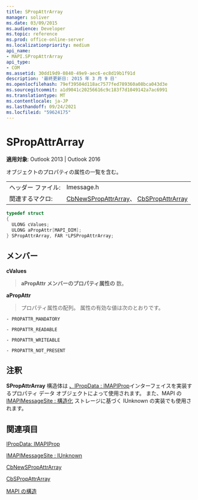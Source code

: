 ```yaml
---
title: SPropAttrArray
manager: soliver
ms.date: 03/09/2015
ms.audience: Developer
ms.topic: reference
ms.prod: office-online-server
ms.localizationpriority: medium
api_name:
- MAPI.SPropAttrArray
api_type:
- COM
ms.assetid: 30dd19d9-0840-49e9-aec6-ec8d19b1f91d
description: '最終更新日: 2015 年 3 月 9 日'
ms.openlocfilehash: 79ef39504d118ac7577fed789360a08bca043d3e
ms.sourcegitcommit: a1d9041c20256616c9c183f7d1049142a7ac6991
ms.translationtype: MT
ms.contentlocale: ja-JP
ms.lasthandoff: 09/24/2021
ms.locfileid: "59624175"
---
```

# <a name="spropattrarray"></a>SPropAttrArray

  
  
**適用対象**: Outlook 2013 | Outlook 2016 
  
オブジェクトのプロパティの属性の一覧を含む。 
  
|||
|:-----|:-----|
|ヘッダー ファイル:  <br/> |Imessage.h  <br/> |
|関連するマクロ:  <br/> |[CbNewSPropAttrArray](cbnewspropattrarray.md)、 [CbSPropAttrArray](cbspropattrarray.md) <br/> |
   
```cpp
typedef struct
{
  ULONG cValues;
  ULONG aPropAttr[MAPI_DIM];
} SPropAttrArray, FAR *LPSPropAttrArray;

```

## <a name="members"></a>メンバー

 **cValues**
  
> **aPropAttr メンバーのプロパティ属性の** 数。 
    
 **aPropAttr**
  
> プロパティ属性の配列。 属性の有効な値は次のとおりです。
    
    - PROPATTR_MANDATORY
    
    - PROPATTR_READABLE
    
    - PROPATTR_WRITEABLE
    
    - PROPATTR_NOT_PRESENT
    
## <a name="remarks"></a>注釈

**SPropAttrArray** 構造体は [、IPropData : IMAPIProp](ipropdataimapiprop.md)インターフェイスを実装するプロパティ データ オブジェクトによって使用されます。 また、MAPI の [IMAPIMessageSite : 構造化](imapimessagesiteiunknown.md) ストレージに基づく IUnknown の実装でも使用されます。 
  
## <a name="see-also"></a>関連項目



[IPropData: IMAPIProp](ipropdataimapiprop.md)
  
[IMAPIMessageSite : IUnknown](imapimessagesiteiunknown.md)
  
[CbNewSPropAttrArray](cbnewspropattrarray.md)
  
[CbSPropAttrArray](cbspropattrarray.md)


[MAPI の構造](mapi-structures.md)

